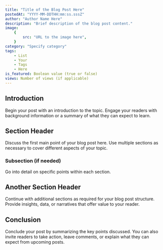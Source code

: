 ```yaml
---
title: "Title of the Blog Post Here"
postedAt: "YYYY-MM-DDTHH:mm:ss.sssZ"
author: "Author Name Here"
description: "Brief description of the blog post content."
image:
    {
        src: "URL to the image here",
    }
category: "Specify category"
tags:
    - List
    - Your
    - Tags
    - Here
is_featured: Boolean value (true or false)
views: Number of views (if applicable)
---
```


## Introduction

Begin your post with an introduction to the topic. Engage your readers with background information or a summary of what they can expect to learn.

## Section Header

Discuss the first main point of your blog post here. Use multiple sections as necessary to cover different aspects of your topic.

### Subsection (if needed)

Go into detail on specific points within each section.

## Another Section Header

Continue with additional sections as required for your blog post structure. Provide insights, data, or narratives that offer value to your reader.

## Conclusion

Conclude your post by summarizing the key points discussed. You can also invite readers to take action, leave comments, or explain what they can expect from upcoming posts.

